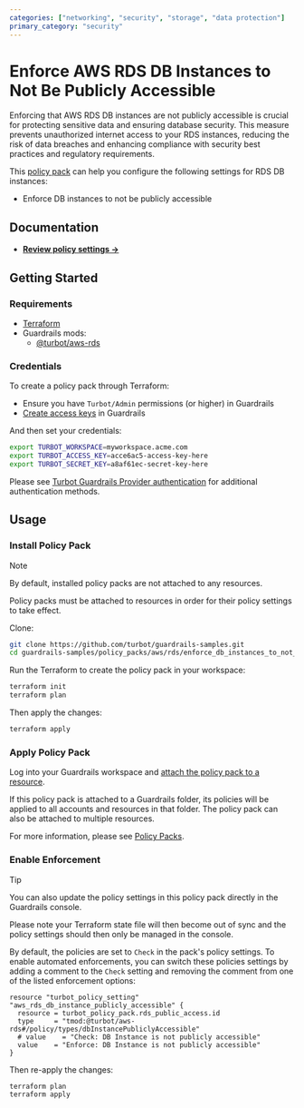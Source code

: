 ```yaml
---
categories: ["networking", "security", "storage", "data protection"]
primary_category: "security"
---
```


# Enforce AWS RDS DB Instances to Not Be Publicly Accessible

Enforcing that AWS RDS DB instances are not publicly accessible is crucial for protecting sensitive data and ensuring database security. This measure prevents unauthorized internet access to your RDS instances, reducing the risk of data breaches and enhancing compliance with security best practices and regulatory requirements.

This [policy pack](https://turbot.com/guardrails/docs/concepts/policy-packs) can help you configure the following settings for RDS DB instances:

- Enforce DB instances to not be publicly accessible

## Documentation

- **[Review policy settings →](https://hub.guardrails.turbot.com/policy-packs/enforce_db_instances_to_not_be_publicly_accessible/settings)**

## Getting Started

### Requirements

- [Terraform](https://developer.hashicorp.com/terraform/install)
- Guardrails mods:
  - [@turbot/aws-rds](https://hub.guardrails.turbot.com/mods/aws/mods/aws-rds)

### Credentials

To create a policy pack through Terraform:

- Ensure you have `Turbot/Admin` permissions (or higher) in Guardrails
- [Create access keys](https://turbot.com/guardrails/docs/guides/iam/access-keys#generate-a-new-guardrails-api-access-key) in Guardrails

And then set your credentials:

```sh
export TURBOT_WORKSPACE=myworkspace.acme.com
export TURBOT_ACCESS_KEY=acce6ac5-access-key-here
export TURBOT_SECRET_KEY=a8af61ec-secret-key-here
```

Please see [Turbot Guardrails Provider authentication](https://registry.terraform.io/providers/turbot/turbot/latest/docs#authentication) for additional authentication methods.

## Usage

### Install Policy Pack

> [!NOTE]
> By default, installed policy packs are not attached to any resources.
>
> Policy packs must be attached to resources in order for their policy settings to take effect.

Clone:

```sh
git clone https://github.com/turbot/guardrails-samples.git
cd guardrails-samples/policy_packs/aws/rds/enforce_db_instances_to_not_be_publicly_accessible
```

Run the Terraform to create the policy pack in your workspace:

```sh
terraform init
terraform plan
```

Then apply the changes:

```sh
terraform apply
```

### Apply Policy Pack

Log into your Guardrails workspace and [attach the policy pack to a resource](https://turbot.com/guardrails/docs/guides/policy-packs#attach-a-policy-pack-to-a-resource).

If this policy pack is attached to a Guardrails folder, its policies will be applied to all accounts and resources in that folder. The policy pack can also be attached to multiple resources.

For more information, please see [Policy Packs](https://turbot.com/guardrails/docs/concepts/policy-packs).

### Enable Enforcement

> [!TIP]
> You can also update the policy settings in this policy pack directly in the Guardrails console.
>
> Please note your Terraform state file will then become out of sync and the policy settings should then only be managed in the console.

By default, the policies are set to `Check` in the pack's policy settings. To enable automated enforcements, you can switch these policies settings by adding a comment to the `Check` setting and removing the comment from one of the listed enforcement options:

```hcl
resource "turbot_policy_setting" "aws_rds_db_instance_publicly_accessible" {
  resource = turbot_policy_pack.rds_public_access.id
  type     = "tmod:@turbot/aws-rds#/policy/types/dbInstancePubliclyAccessible"
  # value    = "Check: DB Instance is not publicly accessible"
  value    = "Enforce: DB Instance is not publicly accessible"
}
```

Then re-apply the changes:

```sh
terraform plan
terraform apply
```
